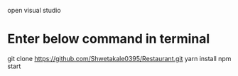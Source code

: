 open visual studio

# Enter below command in terminal

git clone https://github.com/Shwetakale0395/Restaurant.git
yarn install
npm start
